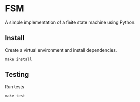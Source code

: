 # FSM

A simple implementation of a finite state machine using Python.

## Install

Create a virtual environment and install dependencies.

```
make install
```

## Testing

Run tests

```
make test
```



